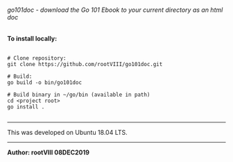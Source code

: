 ###### go101doc - download the Go 101 Ebook to your current directory as an html doc


<b>To install locally:</b>

<pre>
  <code>
# Clone repository:
git clone https://github.com/rootVIII/go101doc.git

# Build:
go build -o bin/go101doc

# Build binary in ~/go/bin (available in path)
cd &lt;project root&gt;
go install .
  </code>
</pre>



<hr>
This was developed on Ubuntu 18.04 LTS.
<hr>
<b>Author: rootVIII 08DEC2019</b><br>
